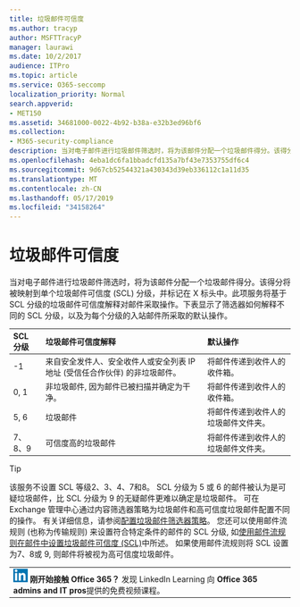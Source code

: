 ```yaml
---
title: 垃圾邮件可信度
ms.author: tracyp
author: MSFTTracyP
manager: laurawi
ms.date: 10/2/2017
audience: ITPro
ms.topic: article
ms.service: O365-seccomp
localization_priority: Normal
search.appverid:
- MET150
ms.assetid: 34681000-0022-4b92-b38a-e32b3ed96bf6
ms.collection:
- M365-security-compliance
description: 当对电子邮件进行垃圾邮件筛选时，将为该邮件分配一个垃圾邮件得分。该得分将被映射到单个垃圾邮件可信度 (SCL) 分级，并标记在 X 标头中。此项服务将基于 SCL 分级的垃圾邮件可信度解释对邮件采取操作。下表显示了筛选器如何解释不同的 SCL 分级，以及为每个分级的入站邮件所采取的默认操作。
ms.openlocfilehash: 4eba1dc6fa1bbadcfd135a7bf43e7353755df6c4
ms.sourcegitcommit: 9d67cb52544321a430343d39eb336112c1a11d35
ms.translationtype: MT
ms.contentlocale: zh-CN
ms.lasthandoff: 05/17/2019
ms.locfileid: "34158264"
---
```

# <a name="spam-confidence-levels"></a>垃圾邮件可信度

当对电子邮件进行垃圾邮件筛选时，将为该邮件分配一个垃圾邮件得分。该得分将被映射到单个垃圾邮件可信度 (SCL) 分级，并标记在 X 标头中。此项服务将基于 SCL 分级的垃圾邮件可信度解释对邮件采取操作。下表显示了筛选器如何解释不同的 SCL 分级，以及为每个分级的入站邮件所采取的默认操作。
  
|**SCL 分级**|**垃圾邮件可信度解释**|**默认操作**|
|:-----|:-----|:-----|
|-1|来自安全发件人、安全收件人或安全列表 IP 地址 (受信任合作伙伴) 的非垃圾邮件。|将邮件传递到收件人的收件箱。|
|0, 1|非垃圾邮件, 因为邮件已被扫描并确定为干净。|将邮件传递到收件人的收件箱。|
|5, 6|垃圾邮件|将邮件传递到收件人的垃圾邮件文件夹。|
|7、8、9|可信度高的垃圾邮件|将邮件传递到收件人的垃圾邮件文件夹。|
   
> [!TIP]
> 该服务不设置 SCL 等级2、3、4、7和8。 SCL 分级为 5 或 6 的邮件被认为是可疑垃圾邮件，比 SCL 分级为 9 的无疑邮件更难以确定是垃圾邮件。 可在 Exchange 管理中心通过内容筛选器策略为垃圾邮件和高可信度垃圾邮件配置不同的操作。 有关详细信息，请参阅[配置垃圾邮件筛选器策略](configure-your-spam-filter-policies.md)。 您还可以使用邮件流规则 (也称为传输规则) 来设置符合特定条件的邮件的 SCL 分级, 如[使用邮件流规则在邮件中设置垃圾邮件可信度 (SCL)](use-mail-flow-rules-to-set-the-spam-confidence-level-scl-in-messages.md)中所述。 如果使用邮件流规则将 SCL 设置为7、8或 9, 则邮件将被视为高可信度垃圾邮件。 
  
||
|:-----|
|![LinkedIn Learning 短图标](media/eac8a413-9498-4220-8544-1e37d1aaea13.png) **刚开始接触 Office 365？**         发现 LinkedIn Learning 向 **Office 365 admins and IT pros**提供的免费视频课程。|
   

